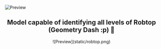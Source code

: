 ![Preview](static/logo.png) 
<div align="center">
  <h2>Model capable of identifying all levels of Robtop (Geometry Dash :p) 🤖</h2>
  ![Preview](static/robtop.png) 
</div>

